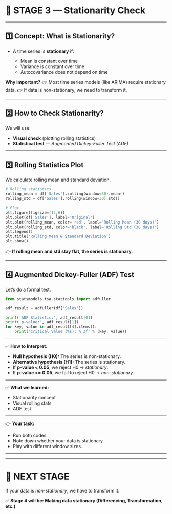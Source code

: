 
# 🔰 **STAGE 3 — Stationarity Check**

---

## 1️⃣ **Concept: What is Stationarity?**

* A time series is **stationary** if:

  * Mean is constant over time
  * Variance is constant over time
  * Autocovariance does not depend on time

**Why important?**
👉 Most time series models (like ARIMA) require stationary data.
👉 If data is non-stationary, we need to transform it.

---

## 2️⃣ **How to Check Stationarity?**

We will use:

* **Visual check** (plotting rolling statistics)
* **Statistical test** — *Augmented Dickey-Fuller Test (ADF)*

---

## 3️⃣ **Rolling Statistics Plot**

We calculate rolling mean and standard deviation.

```python
# Rolling statistics
rolling_mean = df['Sales'].rolling(window=30).mean()
rolling_std = df['Sales'].rolling(window=30).std()

# Plot
plt.figure(figsize=(12,6))
plt.plot(df['Sales'], label='Original')
plt.plot(rolling_mean, color='red', label='Rolling Mean (30 days)')
plt.plot(rolling_std, color='black', label='Rolling Std (30 days)')
plt.legend()
plt.title('Rolling Mean & Standard Deviation')
plt.show()
```

👉 **If rolling mean and std stay flat, the series is stationary.**

---

## 4️⃣ **Augmented Dickey-Fuller (ADF) Test**

Let’s do a formal test.

```python
from statsmodels.tsa.stattools import adfuller

adf_result = adfuller(df['Sales'])

print('ADF Statistic:', adf_result[0])
print('p-value:', adf_result[1])
for key, value in adf_result[4].items():
    print('Critical Value (%s): %.3f' % (key, value))
```

---

✅ **How to Interpret:**

* **Null hypothesis (H0):** The series is non-stationary.
* **Alternative hypothesis (H1):** The series is stationary.
* If **p-value < 0.05**, we reject H0 → *stationary*.
* If **p-value >= 0.05**, we fail to reject H0 → *non-stationary*.

---

✅ **What we learned:**

* Stationarity concept
* Visual rolling stats
* ADF test

---

👉 **Your task:**

* Run both codes.
* Note down whether your data is stationary.
* Play with different window sizes.

---

---

# 🔰 **NEXT STAGE**

If your data is *non-stationary*, we have to transform it.

✅ **Stage 4 will be: Making data stationary (Differencing, Transformation, etc.)**


